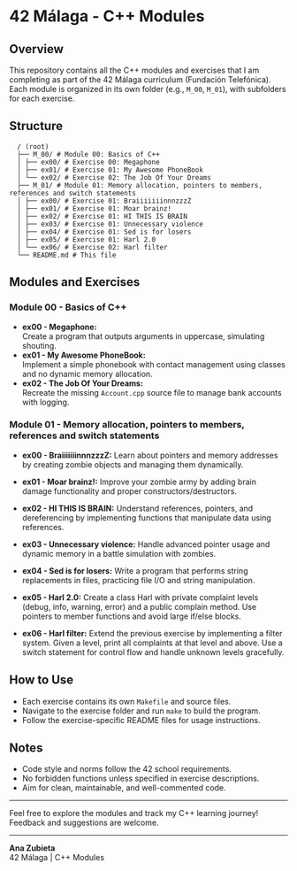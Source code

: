 # 42 Málaga - C++ Modules

## Overview
This repository contains all the C++ modules and exercises that I am completing as part of the 42 Málaga curriculum (Fundación Telefónica).  
Each module is organized in its own folder (e.g., `M_00`, `M_01`), with subfolders for each exercise.

## Structure
```
  / (root)
  ├── M_00/ # Module 00: Basics of C++
  │ ├── ex00/ # Exercise 00: Megaphone
  │ ├── ex01/ # Exercise 01: My Awesome PhoneBook
  │ └── ex02/ # Exercise 02: The Job Of Your Dreams
  ├── M_01/ # Module 01: Memory allocation, pointers to members, references and switch statements
  │ ├── ex00/ # Exercise 01: BraiiiiiiinnnzzzZ
  │ ├── ex01/ # Exercise 01: Moar brainz!
  │ ├── ex02/ # Exercise 01: HI THIS IS BRAIN
  │ ├── ex03/ # Exercise 01: Unnecessary violence
  │ ├── ex04/ # Exercise 01: Sed is for losers
  │ ├── ex05/ # Exercise 01: Harl 2.0
  │ └── ex06/ # Exercise 02: Harl filter
  └── README.md # This file
```

## Modules and Exercises

### Module 00 - Basics of C++
- **ex00 - Megaphone:**  
  Create a program that outputs arguments in uppercase, simulating shouting.  
- **ex01 - My Awesome PhoneBook:**  
  Implement a simple phonebook with contact management using classes and no dynamic memory allocation.  
- **ex02 - The Job Of Your Dreams:**  
  Recreate the missing `Account.cpp` source file to manage bank accounts with logging.

### Module 01 - Memory allocation, pointers to members, references and switch statements
- **ex00 - BraiiiiiiinnnzzzZ:**
  Learn about pointers and memory addresses by creating zombie objects and managing them dynamically.

- **ex01 - Moar brainz!:**
  Improve your zombie army by adding brain damage functionality and proper constructors/destructors.

- **ex02 - HI THIS IS BRAIN:**
  Understand references, pointers, and dereferencing by implementing functions that manipulate data using references.

- **ex03 - Unnecessary violence:**
  Handle advanced pointer usage and dynamic memory in a battle simulation with zombies.

- **ex04 - Sed is for losers:**
  Write a program that performs string replacements in files, practicing file I/O and string manipulation.

- **ex05 - Harl 2.0:**
  Create a class Harl with private complaint levels (debug, info, warning, error) and a public complain method. Use pointers to member functions and avoid large if/else blocks.

- **ex06 - Harl filter:**
  Extend the previous exercise by implementing a filter system. Given a level, print all complaints at that level and above. Use a switch statement for control flow and handle unknown levels gracefully.

## How to Use
- Each exercise contains its own `Makefile` and source files.  
- Navigate to the exercise folder and run `make` to build the program.  
- Follow the exercise-specific README files for usage instructions.

## Notes
- Code style and norms follow the 42 school requirements.  
- No forbidden functions unless specified in exercise descriptions.  
- Aim for clean, maintainable, and well-commented code.

---

Feel free to explore the modules and track my C++ learning journey!  
Feedback and suggestions are welcome.

---

**Ana Zubieta**  
42 Málaga | C++ Modules  
